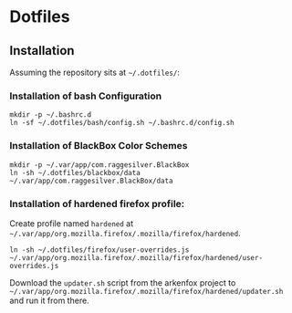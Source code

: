 # Dotfiles

## Installation

Assuming the repository sits at `~/.dotfiles/`:

### Installation of bash Configuration
```
mkdir -p ~/.bashrc.d
ln -sf ~/.dotfiles/bash/config.sh ~/.bashrc.d/config.sh
```

### Installation of BlackBox Color Schemes
```
mkdir -p ~/.var/app/com.raggesilver.BlackBox
ln -sh ~/.dotfiles/blackbox/data ~/.var/app/com.raggesilver.BlackBox/data
```

### Installation of hardened firefox profile:
Create profile named `hardened` at `~/.var/app/org.mozilla.firefox/.mozilla/firefox/hardened`.
```
ln -sh ~/.dotfiles/firefox/user-overrides.js ~/.var/app/org.mozilla.firefox/.mozilla/firefox/hardened/user-overrides.js
```
Download the `updater.sh` script from the arkenfox project to `~/.var/app/org.mozilla.firefox/.mozilla/firefox/hardened/updater.sh` and run it from there.
